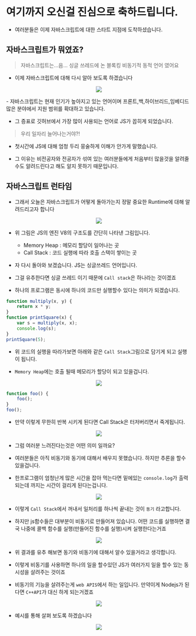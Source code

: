 
# 여기까지 오신걸 진심으로 축하드립니다.

- 여러분들은 이제 자바스크립트에 대한 스타트 지점에 도착하셨습니다.

## 자바스크립트가 뭐였죠?

> 자바스크립트는...음... 싱글 쓰레드에 논 블록킹 비동기적 동적 언어 였어요

- 이제 자바스크립트에 대해 다시 알아 보도록 하겠습니다

<p align="center"><img src="../READMEIMG/4Days/4.png"></p>
- 자바스크립트는 현재 인기가 높아지고 있는 언어이며 프론트,백,하이브리드,임베디드 많은 분야에서 지원 범위를 확대하고 있습니다.

- 그 증표로 깃허브에서 가장 많이 사용되는 언어로 JS가 꼽히게 되었습니다.

> 우리 일자리 늘어나는거야?!

- 첫시간에 JS에 대해 엄청 두리 뭉술하게 이해가 안가게 말했습니다.

- 그 이유는 비전공자와 전공자가 섞여 있는 여러분들에게 처음부터 많을것을 알려줄수도 알려드린다고 해도 알지 못하기 때문입니다.

## 자바스크립트 런타임 

- 그래서 오늘은 자바스크립트가 어떻게 돌아가는지 정말 중요한 Runtime에 대해 알려드리고자 합니다 

<p align="center"><img src="../READMEIMG/4Days/5.png"></p>

- 위 그림은 JS의 엔진 V8의 구조도를 간단히 나타낸 그림입니다.
    - Memory Heap : 메모리 할당이 일어나는 곳
    - Call Stack : 코드 실행에 따라 호출 스택이 쌓이는 곳

- 자 다시 돌아와 보겠습니다. JS는 싱글쓰레드 언어입니다. 

- 그걸 유추한다면 싱글 쓰레드 이기 때문에 `Call stack`은 하나라는 것이겠죠

- 하나의 프로그램은 동시에 하나의 코드만 실행할수 있다는 의미가 되겠습니다. 


```js
function multiply(x, y) {
    return x * y;
}
function printSquare(x) {
    var s = multiply(x, x);
    console.log(s);
}
printSquare(5);
```
- 위 코드의 실행을 따라가보면 아래와 같은 `Call Stack`그림으로 담기게 되고 실행이 됩니다.

- `Memory Heap`에는 호출 될때 메모리가 할당이 되고 있을겁니다.
<p align="center"><img src="../READMEIMG/4Days/6.png"></p>


```js
function foo() {
    foo();
}
foo();
```
- 만약 이렇게 무한히 반복 시키게 된다면  Call Stack은 터저버리면서 죽게됩니다. 
<p align="center"><img src="../READMEIMG/4Days/7.png"></p>

- 그럼 여러분 느려진다는것은 어떤 의미 일까요?

- 여러분들은 아직 비동기와 동기에 대해서 배우지 못했습니다. 하지만 추론을 할수 있을겁니다.

- 한프로그램이 엄청난게 많은 시간을 잡아 먹는다면 밑에있는 `console.log`가 출력 되는데 까지는 시간이 걸리게 된다는겁니다.

<p align="center"><img src="../READMEIMG/4Days/8.PNG"></p>

- 이렇게 `Call Stack`에서 꺼내서 일처리를 하나씩 끝내는 것이 `동기` 라고합니다.

- 하지만 js함수들은 대부분이 비동기로 만들어져 있습니다. 어떤 코드를 실행하면 결국 나중에 콜백 함수를 실행(만들어진 함수를 실행)시켜 실행한다는거죠 

<p align="center"><img src="../READMEIMG/4Days/9.PNG"></p>

- 위 결과를 유추 해보면 동기와 비동기에 대해서 알수 있을거라고 생각합니다.

- 이렇게 비동기를 사용하면 하나의 일을 할수있던 JS가 여러가지 일을 할수 있는 동시성을 살려주는 것이죠

- 비동기의 기능을 살려주는게 `web APIS`에서 하는 일입니다. 만약이게 Nodejs가 된다면 `C++API`가 대신 하게 되는거겠죠

<p align="center"><img src="../READMEIMG/4Days/10.PNG"></p>

- 예시를 통해 살펴 보도록 하겠습니다

<p align="center"><img src="../READMEIMG/4Days/11.PNG"></p>
